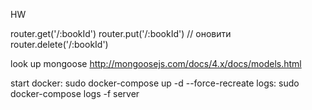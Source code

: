 HW

router.get('/:bookId')
router.put('/:bookId') // оновити
router.delete('/:bookId')

look up mongoose
http://mongoosejs.com/docs/4.x/docs/models.html

start docker: 
sudo docker-compose up -d --force-recreate
logs:
sudo docker-compose logs -f server
